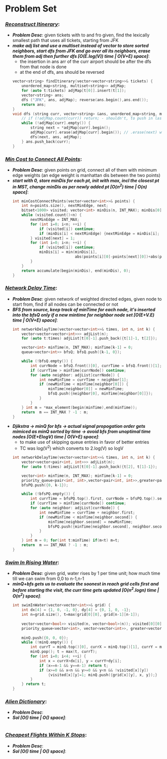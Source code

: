 # Problem Set

### ***[Reconstruct Itinerary](https://leetcode.com/problems/reconstruct-itinerary/)***:
- ***Problem Desc***: given tickets with to and fro given, find the lexically smallest path that uses all tickets, starting from JFK
- ***make adj list and use a multiset instead of vector to store sorted neighbors, start dfs from JFK and go over all its neighbors, erase them from adj then further dfs [O(E.log(V)) time | O(V+E) space]***:
  - the insertion in ans arr of the curr airport should be after the dfs from that node is done
  - at the end of dfs, ans should be reversed
  ```cpp
  vector<string> findItinerary(vector<vector<string>>& tickets) {
      unordered_map<string, multiset<string>> adjMap;
      for (auto t:tickets) adjMap[t[0]].insert(t[1]);
      vector<string> ans;
      dfs ("JFK", ans, adjMap); reverse(ans.begin(),ans.end());
      return ans;
  }
  void dfs (string curr, vector<string> &ans, unordered_map<string, multiset<string>> &adjMap) {
      // if (!adjMap.count(curr)) return; - shouldn't, to push in last stop of path
      while (!adjMap[curr].empty()) {
          string next = *adjMap[curr].begin();
          adjMap[curr].erase(adjMap[curr].begin()); // .erase(next) will remove all instances of next
          dfs(next, ans, adjMap);
      } ans.push_back(curr);
  }
  ```

### ***[Min Cost to Connect All Points](https://leetcode.com/problems/min-cost-to-connect-all-points/)***:
- ***Problem Desc***: given points on grid, connect all of them with minimum edge weights (an edge weight is manhattan dis between the two points)
- ***start with 0, store minDis for each pt, init with max, incl the closest pt in MST, change minDis as per newly added pt [O(n<sup>2</sup>) time | O(n) space]***:
  ```cpp
  int minCostConnectPoints(vector<vector<int>>& points) {
      int n=points.size(), nextMinEdge, next;
      bitset<1000> visited; vector<int> minDis(n, INT_MAX); minDis[0]=0;
      while (visited.count()<n) {
          nextMinEdge = INT_MAX;
          for (int i=0; i<n; ++i) {
              if (visited[i]) continue;
              if (minDis[i] < nextMinEdge) {nextMinEdge = minDis[i]; next = i;}
          } visited[next] = 1;
          for (int i=0; i<n; ++i) {
              if (visited[i]) continue;
              minDis[i] = min(minDis[i], 
                              abs(points[i][0]-points[next][0])+abs(points[i][1]-points[next][1]));
          }
      }
      return accumulate(begin(minDis), end(minDis), 0);
  }
  ```

### ***[Network Delay Time](https://leetcode.com/problems/network-delay-time/)***:
- ***Problem Desc***: given network of weighted directed edges, given node to start from, find if all nodes can be connected or not
- ***BFS from source, keep track of minTime for each node, it's inserted into the bfsQ only if a new mintime for neighbor node set [O(E+V.E) time | O(V+E) space]***:
  ```cpp
  int networkDelayTime(vector<vector<int>>& times, int n, int k) {
      vector<vector<vector<int>>> adjList(n);
      for (auto t:times) adjList[t[0]-1].push_back({t[1]-1, t[2]}); 

      vector<int> minTime(n, INT_MAX); minTime[k-1] = 0;
      queue<vector<int>> bfsQ; bfsQ.push({k-1, 0});

      while (!bfsQ.empty()) {
          int currNode = bfsQ.front()[0], currTime = bfsQ.front()[1]; bfsQ.pop();
          if (currTime > minTime[currNode]) continue;
          for (auto neighbor: adjList[currNode]) {
              int newMinTime = currTime + neighbor[1];
              if (newMinTime < minTime[neighbor[0]]) {
                  minTime[neighbor[0]] = newMinTime;
                  bfsQ.push({neighbor[0], minTime[neighbor[0]]});
              }
          }
      } int m = *max_element(begin(minTime),end(minTime));
      return  m == INT_MAX ? -1 : m;
  }
  ```
- ***Djikstra -> minQ for bfs -> actual signal propogation order gets mimiced as minQ sorted by time -> avoid bfs from unoptimal time nodes [O(E+ElogV) time | O(V+E) space]***:
  - to make use of skipping queue entries in favor of better entries
  - TC was log(V<sup>2</sup>) which converts to 2.log(V) so logV
  ```cpp
  int networkDelayTime(vector<vector<int>>& times, int n, int k) {
      vector<vector<pair<int, int>>> adjList(n);
      for (auto t:times) adjList[t[0]-1].push_back({t[2], t[1]-1}); 

      vector<int> minTime(n, INT_MAX); minTime[k-1] = 0;
      priority_queue<pair<int, int>,vector<pair<int, int>>,greater<pair<int, int>>> bfsPQ;
      bfsPQ.push({0, k-1});

      while (!bfsPQ.empty()) {
          int currTime = bfsPQ.top().first, currNode = bfsPQ.top().second; bfsPQ.pop();
          if (currTime > minTime[currNode]) continue;
          for (auto neighbor: adjList[currNode]) {
              int newMinTime = currTime + neighbor.first;
              if (newMinTime < minTime[neighbor.second]) {
                  minTime[neighbor.second] = newMinTime;
                  bfsPQ.push({minTime[neighbor.second], neighbor.second});
              }
          }
      } int m = 0; for(int t:minTime) if(m<t) m=t;
      return  m == INT_MAX ? -1 : m;
  }
  ```

### ***[Swim In Rising Water](https://leetcode.com/problems/swim-in-rising-water/)***:
- ***Problem Desc***: given grid, water rises by 1 per time unit; how much time till we can swim from 0,0 to n-1,n-1
- ***minQ+bfs gets us to evaluate the soonest in reach grid cells first and before starting the visit, the curr time gets updated [O(n<sup>2</sup>.logn) time | O(n<sup>2</sup>) space]***:
  ```cpp
  int swimInWater(vector<vector<int>>& grid) {
      int dx[4] = {1, 0, -1, 0}, dy[4] = {0, 1, 0, -1};
      int n=grid.size(), t=max(grid[0][0], grid[n-1][n-1]);
      
      vector<vector<bool>> visited(n, vector<bool>(n)); visited[0][0] = 1;
      priority_queue<vector<int>, vector<vector<int>>, greater<vector<int>>> minQ; 
      
      minQ.push({0, 0, 0});
      while (!minQ.empty()) {
          int currT = minQ.top()[0], currX = minQ.top()[1], currY = minQ.top()[2]; 
          minQ.pop(); t = max(t, currT);
          for (int i=0; i<4; ++i) {
              int x = currX+dx[i], y = currY+dy[i];
              if (x==n-1 && y==n-1) return t;
              if (x>=0 && x<n && y>=0 && y<n && !visited[x][y]) 
                  {visited[x][y]=1; minQ.push({grid[x][y], x, y});}
          }
      } return t;
  }
  ```

### ***[Alien Dictionary](https://leetcode.com/problems/alien-dictionary/)***:
- ***Problem Desc***:
- ***Sol [O() time | O() space]***:
  ```cpp
  ```

### ***[Cheapest Flights Within K Stops](https://leetcode.com/problems/cheapest-flights-within-k-stops/)***:
- ***Problem Desc***:
- ***Sol [O() time | O() space]***:
  ```cpp
  ```
